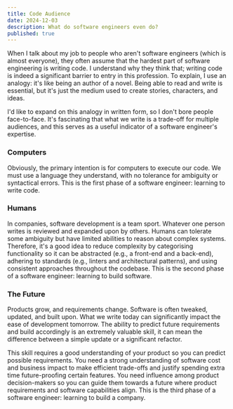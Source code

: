 ```yaml
---
title: Code Audience
date: 2024-12-03
description: What do software engineers even do?
published: true
---
```


When I talk about my job to people who aren't software engineers (which is almost everyone), they often assume that the hardest part
of software engineering is writing code. I understand why they think that; writing code is indeed a significant barrier to entry in
this profession. To explain, I use an analogy: it's like being an author of a novel. Being able to read and write is essential, but
it's just the medium used to create stories, characters, and ideas.

I'd like to expand on this analogy in written form, so I don't bore people face-to-face. It's fascinating that what we write is a
trade-off for multiple audiences, and this serves as a useful indicator of a software engineer's expertise.

### Computers

Obviously, the primary intention is for computers to execute our code. We must use a language they understand, with no tolerance for
ambiguity or syntactical errors.
This is the first phase of a software engineer: learning to write code.

### Humans

In companies, software development is a team sport. Whatever one person writes is reviewed and expanded upon by others. Humans can
tolerate some ambiguity but have limited abilities to reason about complex systems. Therefore, it's a good idea to reduce complexity
by categorising functionality so it can be abstracted (e.g., a front-end and a back-end), adhering to standards (e.g., linters and
architectural patterns), and using consistent approaches throughout the codebase.
This is the second phase of a software engineer: learning to build software.

### The Future

Products grow, and requirements change. Software is often tweaked, updated, and built upon. What we write today can significantly
impact the ease of development tomorrow. The ability to predict future requirements and build accordingly is an extremely valuable
skill, it can mean the difference between a simple update or a significant refactor.

This skill requires a good understanding of your product so you can predict possible requirements. You need a strong understanding
of software cost and business impact to make efficient trade-offs and justify spending extra time future-proofing certain features.
You need influence among product decision-makers so you can guide them towards a future where product requirements and software
capabilities align.
This is the third phase of a software engineer: learning to build a company.
